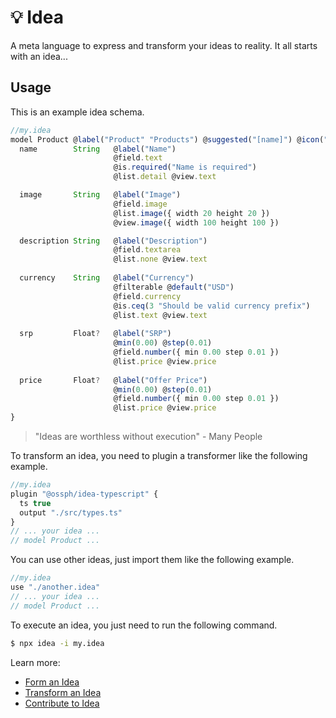 # 💡 Idea

A meta language to express and transform your ideas to reality. 
It all starts with an idea...

## Usage

This is an example idea schema.

```js
//my.idea
model Product @label("Product" "Products") @suggested("[name]") @icon("gift") {
  name        String   @label("Name") 
                       @field.text
                       @is.required("Name is required")
                       @list.detail @view.text

  image       String   @label("Image") 
                       @field.image
                       @list.image({ width 20 height 20 }) 
                       @view.image({ width 100 height 100 })

  description String   @label("Description") 
                       @field.textarea
                       @list.none @view.text
  
  currency    String   @label("Currency")
                       @filterable @default("USD")
                       @field.currency
                       @is.ceq(3 "Should be valid currency prefix")
                       @list.text @view.text
  
  srp         Float?   @label("SRP")
                       @min(0.00) @step(0.01)
                       @field.number({ min 0.00 step 0.01 })
                       @list.price @view.price
  
  price       Float?   @label("Offer Price")
                       @min(0.00) @step(0.01)
                       @field.number({ min 0.00 step 0.01 })
                       @list.price @view.price
}
```

> "Ideas are worthless without execution" - Many People

To transform an idea, you need to plugin a transformer like the 
following example.

```js
//my.idea
plugin "@ossph/idea-typescript" {
  ts true
  output "./src/types.ts"
}
// ... your idea ...
// model Product ...
```

You can use other ideas, just import them like the following example.

```js
//my.idea
use "./another.idea"
// ... your idea ...
// model Product ...
```

To execute an idea, you just need to run the following command.

```bash
$ npx idea -i my.idea
```

Learn more:

 - [Form an Idea](//github.com/OSSPhilippines/idea/blob/main/docs/schema.md)
 - [Transform an Idea](//github.com/OSSPhilippines/idea/blob/main/docs/transform.md)
 - [Contribute to Idea](//github.com/OSSPhilippines/idea/blob/main/docs/contribute.md)